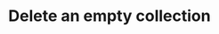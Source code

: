 ---
title: Delete an empty collection
excerpt: Delete an empty collection
api:
  file: data-world.json
  operationId: deleteCatalog
hidden: false
---